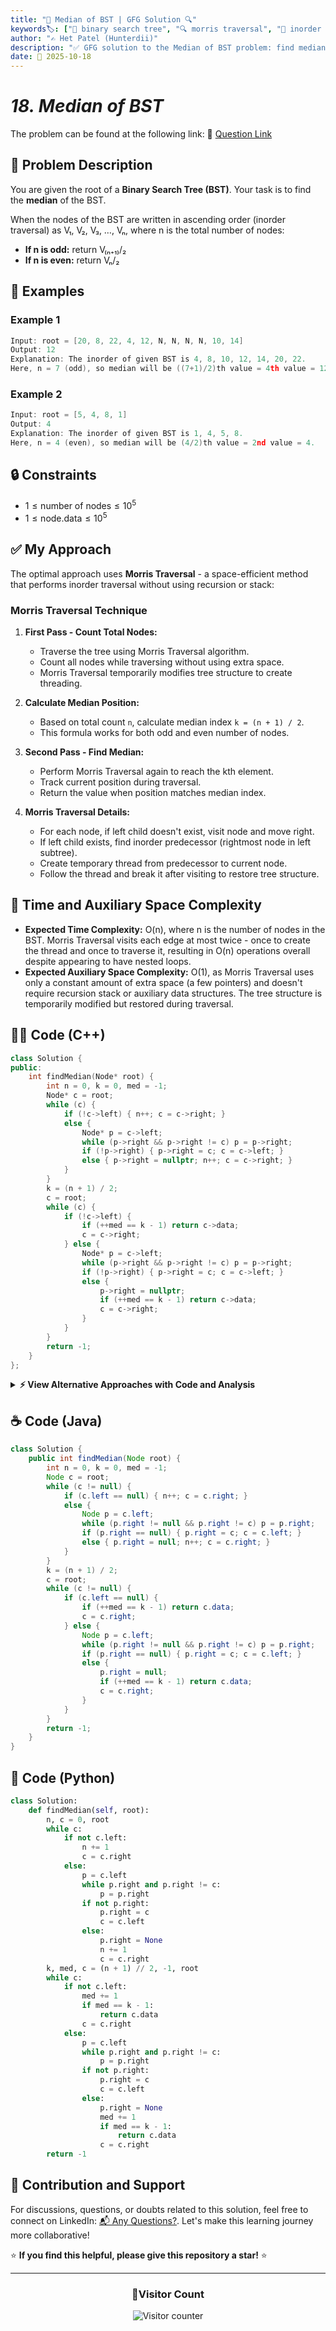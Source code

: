 ```yaml
---
title: "🌳 Median of BST | GFG Solution 🔍"
keywords🏷️: ["🌳 binary search tree", "🔍 morris traversal", "📍 inorder traversal", "📈 median finding", "📘 GFG", "🏁 competitive programming", "📚 DSA"]
author: "✍️ Het Patel (Hunterdii)"
description: "✅ GFG solution to the Median of BST problem: find median element in a BST using space-efficient Morris Traversal technique without recursion or stack. 🚀"
date: 📅 2025-10-18
---
```


# *18. Median of BST*

The problem can be found at the following link: 🔗 [Question Link](https://www.geeksforgeeks.org/problems/median-of-bst/1)

## **🧩 Problem Description**

You are given the root of a **Binary Search Tree (BST)**. Your task is to find the **median** of the BST.

When the nodes of the BST are written in ascending order (inorder traversal) as V₁, V₂, V₃, …, Vₙ, where n is the total number of nodes:

- **If n is odd:** return V₍ₙ₊₁₎/₂
- **If n is even:** return Vₙ/₂

## **📘 Examples**

### Example 1

```cpp
Input: root = [20, 8, 22, 4, 12, N, N, N, N, 10, 14]
Output: 12
Explanation: The inorder of given BST is 4, 8, 10, 12, 14, 20, 22. 
Here, n = 7 (odd), so median will be ((7+1)/2)th value = 4th value = 12.
```

### Example 2

```cpp
Input: root = [5, 4, 8, 1]
Output: 4
Explanation: The inorder of given BST is 1, 4, 5, 8. 
Here, n = 4 (even), so median will be (4/2)th value = 2nd value = 4.
```

## **🔒 Constraints**

* $1 \le \text{number of nodes} \le 10^5$
* $1 \le \text{node.data} \le 10^5$

## **✅ My Approach**

The optimal approach uses **Morris Traversal** - a space-efficient method that performs inorder traversal without using recursion or stack:

### **Morris Traversal Technique**

1. **First Pass - Count Total Nodes:**
   * Traverse the tree using Morris Traversal algorithm.
   * Count all nodes while traversing without using extra space.
   * Morris Traversal temporarily modifies tree structure to create threading.

2. **Calculate Median Position:**
   * Based on total count `n`, calculate median index `k = (n + 1) / 2`.
   * This formula works for both odd and even number of nodes.

3. **Second Pass - Find Median:**
   * Perform Morris Traversal again to reach the kth element.
   * Track current position during traversal.
   * Return the value when position matches median index.

4. **Morris Traversal Details:**
   * For each node, if left child doesn't exist, visit node and move right.
   * If left child exists, find inorder predecessor (rightmost node in left subtree).
   * Create temporary thread from predecessor to current node.
   * Follow the thread and break it after visiting to restore tree structure.

## 📝 Time and Auxiliary Space Complexity

* **Expected Time Complexity:** O(n), where n is the number of nodes in the BST. Morris Traversal visits each edge at most twice - once to create the thread and once to traverse it, resulting in O(n) operations overall despite appearing to have nested loops.
* **Expected Auxiliary Space Complexity:** O(1), as Morris Traversal uses only a constant amount of extra space (a few pointers) and doesn't require recursion stack or auxiliary data structures. The tree structure is temporarily modified but restored during traversal.

## **🧑‍💻 Code (C++)**

```cpp
class Solution {
public:
    int findMedian(Node* root) {
        int n = 0, k = 0, med = -1;
        Node* c = root;
        while (c) {
            if (!c->left) { n++; c = c->right; }
            else {
                Node* p = c->left;
                while (p->right && p->right != c) p = p->right;
                if (!p->right) { p->right = c; c = c->left; }
                else { p->right = nullptr; n++; c = c->right; }
            }
        }
        k = (n + 1) / 2;
        c = root;
        while (c) {
            if (!c->left) {
                if (++med == k - 1) return c->data;
                c = c->right;
            } else {
                Node* p = c->left;
                while (p->right && p->right != c) p = p->right;
                if (!p->right) { p->right = c; c = c->left; }
                else {
                    p->right = nullptr;
                    if (++med == k - 1) return c->data;
                    c = c->right;
                }
            }
        }
        return -1;
    }
};
```

<details>
<summary><b>⚡ View Alternative Approaches with Code and Analysis</b></summary>

## 📊 **2️⃣ Inorder Array Storage**

### 💡 Algorithm Steps:

1. Perform inorder traversal to collect all node values in sorted order.
2. Store values in a vector during traversal.
3. Calculate median index based on total count.
4. Return the element at median position from the stored array.

```cpp
class Solution {
public:
    void inorder(Node* root, vector<int>& v) {
        if (!root) return;
        inorder(root->left, v);
        v.push_back(root->data);
        inorder(root->right, v);
    }
    int findMedian(Node* root) {
        vector<int> v;
        inorder(root, v);
        return v[(v.size() - 1) / 2];
    }
};
```

### 📝 **Complexity Analysis:**

* **Time:** ⏱️ O(n) - Single traversal of all nodes
* **Auxiliary Space:** 💾 O(n) - Storage for all node values

### ✅ **Why This Approach?**

* Simple recursive implementation
* Easy to understand and debug
* Natural fit for BST inorder traversal

## 📊 **3️⃣ Kth Smallest Element**

### 💡 Algorithm Steps:

1. Count total nodes using recursive traversal.
2. Calculate median position as kth smallest element.
3. Perform inorder traversal with counter.
4. Return value when counter matches median position.

```cpp
class Solution {
public:
    int countNodes(Node* root) {
        if (!root) return 0;
        return 1 + countNodes(root->left) + countNodes(root->right);
    }
    void findKth(Node* root, int& k, int& res) {
        if (!root || k == 0) return;
        findKth(root->left, k, res);
        if (--k == 0) res = root->data;
        findKth(root->right, k, res);
    }
    int findMedian(Node* root) {
        int n = countNodes(root);
        int k = (n + 1) / 2, res = -1;
        findKth(root, k, res);
        return res;
    }
};
```

### 📝 **Complexity Analysis:**

* **Time:** ⏱️ O(n) - Two passes through tree
* **Auxiliary Space:** 💾 O(h) - Recursion stack space where h is height

### ✅ **Why This Approach?**

* Clean separation of counting and finding logic
* Uses recursion which is natural for trees
* Stack space proportional to tree height not node count

## 📊 **4️⃣ Single Pass with Stack**

### 💡 Algorithm Steps:

1. Use iterative inorder traversal with explicit stack.
2. Count nodes during first pass through tree.
3. Reset and perform second pass to find median.
4. Track position counter and return at median index.

```cpp
class Solution {
public:
    int findMedian(Node* root) {
        stack<Node*> st;
        Node* c = root;
        int cnt = 0;
        while (c || !st.empty()) {
            while (c) { st.push(c); c = c->left; }
            c = st.top(); st.pop();
            cnt++;
            c = c->right;
        }
        int k = (cnt + 1) / 2;
        c = root; cnt = 0;
        while (c || !st.empty()) {
            while (c) { st.push(c); c = c->left; }
            c = st.top(); st.pop();
            if (++cnt == k) return c->data;
            c = c->right;
        }
        return -1;
    }
};
```

### 📝 **Complexity Analysis:**

* **Time:** ⏱️ O(n) - Two complete traversals
* **Auxiliary Space:** 💾 O(h) - Stack space for tree height

### ✅ **Why This Approach?**

* Iterative approach avoids recursion overhead
* Explicit stack gives more control over traversal
* Good for environments with limited stack depth

## 🆚 **🔍 Comparison of Approaches**

| 🚀 **Approach**                    | ⏱️ **Time Complexity** | 💾 **Space Complexity** | ✅ **Pros**                        | ⚠️ **Cons**                           |
| ---------------------------------- | ---------------------- | ----------------------- | --------------------------------- | ------------------------------------- |
| 🏷️ **Morris Traversal**           | 🟢 O(n)                | 🟢 O(1)                 | 🚀 No extra space needed          | 🔧 Temporarily modifies tree          |
| 🔍 **Array Storage**               | 🟢 O(n)                | 🟡 O(n)                 | 📖 Simple and clear               | 💾 Stores all values                  |
| 📊 **Kth Smallest**                | 🟢 O(n)                | 🟢 O(h)                 | 🎯 Natural recursion              | 🔄 Two separate passes                |
| 🔄 **Stack Iteration**             | 🟢 O(n)                | 🟢 O(h)                 | ⭐ No recursion limit             | 🐌 Two complete traversals            |

### 🏆 **Best Choice Recommendation**

| 🎯 **Scenario**                                    | 🎖️ **Recommended Approach**          | 🔥 **Performance Rating** |
| -------------------------------------------------- | ------------------------------------- | ------------------------- |
| 🏅 **Memory constrained systems**                     | 🥇 **Morris Traversal**              | ★★★★★                     |
| 📖 **Quick implementation**                           | 🥈 **Array Storage**                 | ★★★★☆                     |
| 🔧 **Recursive preference**                           | 🥉 **Kth Smallest**                  | ★★★★☆                     |
| 🎯 **Deep trees**                                     | 🏅 **Stack Iteration**               | ★★★★☆                     |

</details>

## **☕ Code (Java)**

```java
class Solution {
    public int findMedian(Node root) {
        int n = 0, k = 0, med = -1;
        Node c = root;
        while (c != null) {
            if (c.left == null) { n++; c = c.right; }
            else {
                Node p = c.left;
                while (p.right != null && p.right != c) p = p.right;
                if (p.right == null) { p.right = c; c = c.left; }
                else { p.right = null; n++; c = c.right; }
            }
        }
        k = (n + 1) / 2;
        c = root;
        while (c != null) {
            if (c.left == null) {
                if (++med == k - 1) return c.data;
                c = c.right;
            } else {
                Node p = c.left;
                while (p.right != null && p.right != c) p = p.right;
                if (p.right == null) { p.right = c; c = c.left; }
                else {
                    p.right = null;
                    if (++med == k - 1) return c.data;
                    c = c.right;
                }
            }
        }
        return -1;
    }
}
```

## **🐍 Code (Python)**

```python
class Solution:
    def findMedian(self, root):
        n, c = 0, root
        while c:
            if not c.left:
                n += 1
                c = c.right
            else:
                p = c.left
                while p.right and p.right != c:
                    p = p.right
                if not p.right:
                    p.right = c
                    c = c.left
                else:
                    p.right = None
                    n += 1
                    c = c.right
        k, med, c = (n + 1) // 2, -1, root
        while c:
            if not c.left:
                med += 1
                if med == k - 1:
                    return c.data
                c = c.right
            else:
                p = c.left
                while p.right and p.right != c:
                    p = p.right
                if not p.right:
                    p.right = c
                    c = c.left
                else:
                    p.right = None
                    med += 1
                    if med == k - 1:
                        return c.data
                    c = c.right
        return -1
```

## 🧠 Contribution and Support

For discussions, questions, or doubts related to this solution, feel free to connect on LinkedIn: [📬 Any Questions?](https://www.linkedin.com/in/patel-hetkumar-sandipbhai-8b110525a/). Let's make this learning journey more collaborative!

⭐ **If you find this helpful, please give this repository a star!** ⭐

---

<div align="center">
  <h3><b>📍Visitor Count</b></h3>
</div>

<p align="center">
  <img src="https://visitor-badge.laobi.icu/badge?page_id=Hunterdii.GeeksforGeeks-POTD" alt="Visitor counter" />
</p>
